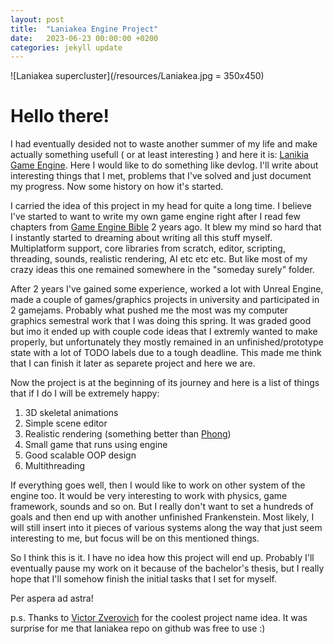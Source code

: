 ```yaml
---
layout: post
title:  "Laniakea Engine Project"
date:   2023-06-23 00:00:00 +0200
categories: jekyll update
---
```


![Laniakea supercluster](/resources/Laniakea.jpg = 350x450)

# Hello there! 
I had eventually desided not to waste another summer of my life and make actually something usefull ( or at least interesting ) and here it is: [Lanikia Game Engine][laniakea-engine]. Here I would like to do something like devlog. I'll write about interesting things that I met, problems that I've solved and just document my progress. Now some history on how it's started. 

I carried the idea of this project in my head for quite a long time. I believe I've started to want to write my own game engine right after I read few chapters from [Game Engine Bible][game-engine-book] 2 years ago. It blew my mind so hard that I instantly started to dreaming about writing all this stuff myself. Multiplatform support, core libraries from scratch, editor, scripting, threading, sounds, realistic rendering, AI etc etc etc. But like most of my crazy ideas this one remained somewhere in the "someday surely" folder. 

After 2 years I've gained some experience, worked a lot with Unreal Engine, made a couple of games/graphics projects in university and participated in 2 gamejams. Probably what pushed me the most was my computer graphics semestral work that I was doing this spring. It was graded good but imo it ended up with couple code ideas that I extremly wanted to make properly, but unfortunately they mostly remained in an unfinished/prototype state with a lot of TODO labels due to a tough deadline. This made me think that I can finish it later as separete project and here we are.

Now the project is at the beginning of its journey and here is a list of things that if I do I will be extremely happy: 

1. 3D skeletal animations 
2. Simple scene editor 
3. Realistic rendering (something better than [Phong][phong-model])
4. Small game that runs using engine
5. Good scalable OOP design
6. Multithreading  

If everything goes well, then I would like to work on other system of the engine too. It would be very interesting to work with physics, game framework, sounds and so on. But I really don't want to set a hundreds of goals and then end up with another unfinished Frankenstein. Most likely, I will still insert into it pieces of various systems along the way that just seem interesting to me, but focus will be on this mentioned things. 

So I think this is it. I have no idea how this project will end up. Probably I'll eventually pause my work on it because of the bachelor's thesis, but I really hope that I'll somehow finish the initial tasks that I set for myself. 

Per aspera ad astra!

p.s. Thanks to [Victor Zverovich][victor-twitter] for the coolest project name idea. It was surprise for me that laniakea repo on github was free to use :) 

[laniakea-engine]: https://github.com/Sp1ke1/laniakea
[game-engine-book]: https://www.gameenginebook.com/
[phong-model]: https://en.wikipedia.org/wiki/Phong_reflection_model
[victor-twitter]: https://twitter.com/vzverovich
